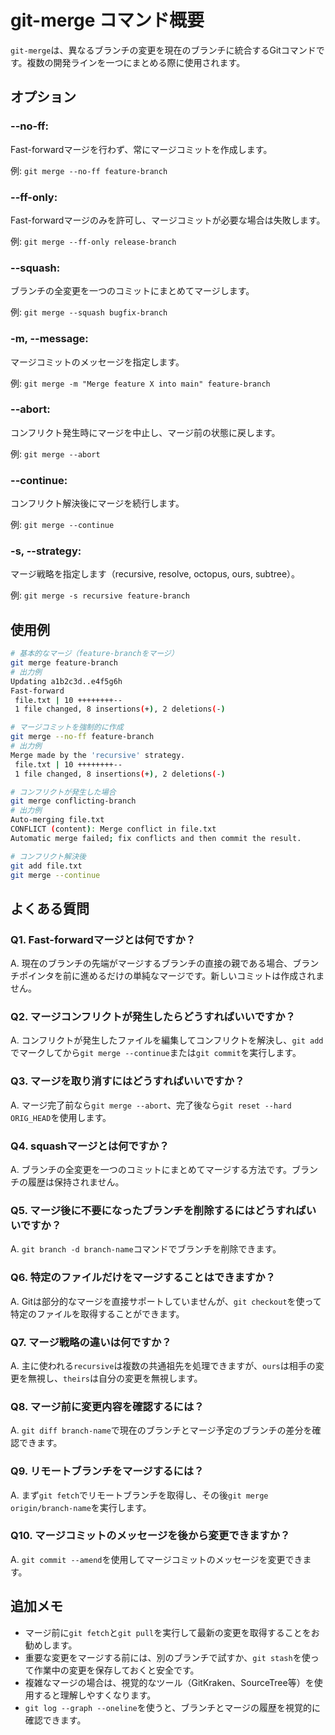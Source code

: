 # git-merge コマンド概要

`git-merge`は、異なるブランチの変更を現在のブランチに統合するGitコマンドです。複数の開発ラインを一つにまとめる際に使用されます。

## オプション

### **--no-ff**:

Fast-forwardマージを行わず、常にマージコミットを作成します。

例: `git merge --no-ff feature-branch`

### **--ff-only**:

Fast-forwardマージのみを許可し、マージコミットが必要な場合は失敗します。

例: `git merge --ff-only release-branch`

### **--squash**:

ブランチの全変更を一つのコミットにまとめてマージします。

例: `git merge --squash bugfix-branch`

### **-m, --message**:

マージコミットのメッセージを指定します。

例: `git merge -m "Merge feature X into main" feature-branch`

### **--abort**:

コンフリクト発生時にマージを中止し、マージ前の状態に戻します。

例: `git merge --abort`

### **--continue**:

コンフリクト解決後にマージを続行します。

例: `git merge --continue`

### **-s, --strategy**:

マージ戦略を指定します（recursive, resolve, octopus, ours, subtree）。

例: `git merge -s recursive feature-branch`

## 使用例

```bash
# 基本的なマージ（feature-branchをマージ）
git merge feature-branch
# 出力例
Updating a1b2c3d..e4f5g6h
Fast-forward
 file.txt | 10 ++++++++--
 1 file changed, 8 insertions(+), 2 deletions(-)

# マージコミットを強制的に作成
git merge --no-ff feature-branch
# 出力例
Merge made by the 'recursive' strategy.
 file.txt | 10 ++++++++--
 1 file changed, 8 insertions(+), 2 deletions(-)

# コンフリクトが発生した場合
git merge conflicting-branch
# 出力例
Auto-merging file.txt
CONFLICT (content): Merge conflict in file.txt
Automatic merge failed; fix conflicts and then commit the result.

# コンフリクト解決後
git add file.txt
git merge --continue
```

## よくある質問

### Q1. Fast-forwardマージとは何ですか？
A. 現在のブランチの先端がマージするブランチの直接の親である場合、ブランチポインタを前に進めるだけの単純なマージです。新しいコミットは作成されません。

### Q2. マージコンフリクトが発生したらどうすればいいですか？
A. コンフリクトが発生したファイルを編集してコンフリクトを解決し、`git add`でマークしてから`git merge --continue`または`git commit`を実行します。

### Q3. マージを取り消すにはどうすればいいですか？
A. マージ完了前なら`git merge --abort`、完了後なら`git reset --hard ORIG_HEAD`を使用します。

### Q4. squashマージとは何ですか？
A. ブランチの全変更を一つのコミットにまとめてマージする方法です。ブランチの履歴は保持されません。

### Q5. マージ後に不要になったブランチを削除するにはどうすればいいですか？
A. `git branch -d branch-name`コマンドでブランチを削除できます。

### Q6. 特定のファイルだけをマージすることはできますか？
A. Gitは部分的なマージを直接サポートしていませんが、`git checkout`を使って特定のファイルを取得することができます。

### Q7. マージ戦略の違いは何ですか？
A. 主に使われる`recursive`は複数の共通祖先を処理できますが、`ours`は相手の変更を無視し、`theirs`は自分の変更を無視します。

### Q8. マージ前に変更内容を確認するには？
A. `git diff branch-name`で現在のブランチとマージ予定のブランチの差分を確認できます。

### Q9. リモートブランチをマージするには？
A. まず`git fetch`でリモートブランチを取得し、その後`git merge origin/branch-name`を実行します。

### Q10. マージコミットのメッセージを後から変更できますか？
A. `git commit --amend`を使用してマージコミットのメッセージを変更できます。

## 追加メモ

- マージ前に`git fetch`と`git pull`を実行して最新の変更を取得することをお勧めします。
- 重要な変更をマージする前には、別のブランチで試すか、`git stash`を使って作業中の変更を保存しておくと安全です。
- 複雑なマージの場合は、視覚的なツール（GitKraken、SourceTree等）を使用すると理解しやすくなります。
- `git log --graph --oneline`を使うと、ブランチとマージの履歴を視覚的に確認できます。